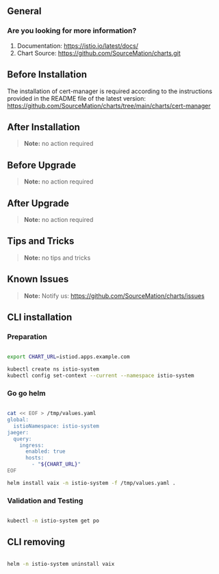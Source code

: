 ## General

### Are you looking for more information?

1. Documentation: https://istio.io/latest/docs/
2. Chart Source: https://github.com/SourceMation/charts.git

## Before Installation

The installation of cert-manager is required according to the instructions
provided in the README file of the latest version:
https://github.com/SourceMation/charts/tree/main/charts/cert-manager

## After Installation

> **Note:**
> no action required

## Before Upgrade

> **Note:**
> no action required

## After Upgrade

> **Note:**
> no action required

## Tips and Tricks

> **Note:**
> no tips and tricks

## Known Issues

> **Note:**
> Notify us: https://github.com/SourceMation/charts/issues

## CLI installation

### Preparation

```bash

export CHART_URL=istiod.apps.example.com

kubectl create ns istio-system
kubectl config set-context --current --namespace istio-system

```

### Go go helm

``` bash

cat << EOF > /tmp/values.yaml
global:
  istioNamespace: istio-system
jaeger:
  query:
    ingress:
      enabled: true
      hosts:
        - "${CHART_URL}"
EOF

helm install vaix -n istio-system -f /tmp/values.yaml .

```

### Validation and Testing

```bash

kubectl -n istio-system get po

```

## CLI removing

```bash

helm -n istio-system uninstall vaix


```

